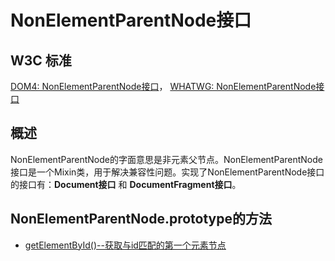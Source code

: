 # NonElementParentNode接口

## W3C 标准
[DOM4: NonElementParentNode接口](https://www.w3.org/TR/dom/#interface-nonelementparentnode)，
[WHATWG: NonElementParentNode接口](https://dom.spec.whatwg.org/#interface-nonelementparentnode)

## 概述
NonElementParentNode的字面意思是非元素父节点。NonElementParentNode接口是一个Mixin类，用于解决兼容性问题。实现了NonElementParentNode接口的接口有：**Document接口** 和 **DocumentFragment接口**。

## NonElementParentNode.prototype的方法

- [getElementById()--获取与id匹配的第一个元素节点](./getElementById()/getElementById().md)